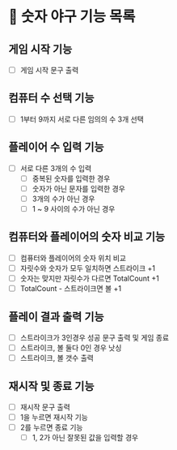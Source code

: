 # 🚀 숫자 야구 기능 목록

## 게임 시작 기능
- [ ] 게임 시작 문구 출력

## 컴퓨터 수 선택 기능
- [ ] 1부터 9까지 서로 다른 임의의 수 3개 선택

## 플레이어 수 입력 기능
- [ ] 서로 다른 3개의 수 입력
    - [ ] 중복된 숫자를 입력한 경우
    - [ ] 숫자가 아닌 문자를 입력한 경우
    - [ ] 3개의 수가 아닌 경우
    - [ ] 1 ~ 9 사이의 수가 아닌 경우

## 컴퓨터와 플레이어의 숫자 비교 기능
- [ ] 컴퓨터와 플레이어의 숫자 위치 비교
- [ ] 자릿수와 숫자가 모두 일치하면 스트라이크 +1
- [ ] 숫자는 맞지만 자릿수가 다르면 TotalCount +1
- [ ] TotalCount - 스트라이크면 볼 +1

## 플레이 결과 출력 기능
- [ ] 스트라이크가 3인경우 성공 문구 출력 및 게임 종료
- [ ] 스트라이크, 볼 둘다 0인 경우 낫싱
- [ ] 스트라이크, 볼 갯수 출력

## 재시작 및 종료 기능
- [ ] 재시작 문구 출력
- [ ] 1을 누르면 재시작 기능
- [ ] 2를 누르면 종료 기능
    - [ ] 1, 2가 아닌 잘못된 값을 입력할 경우
